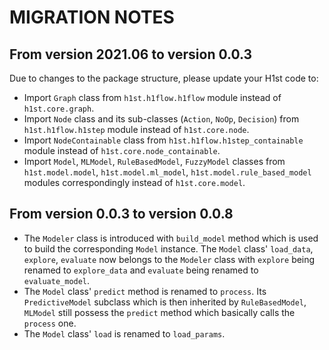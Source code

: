 # MIGRATION NOTES
## From version 2021.06 to version 0.0.3
Due to changes to the package structure, please update your H1st code to:
- Import `Graph` class from `h1st.h1flow.h1flow` module instead of `h1st.core.graph`.
- Import `Node` class and its sub-classes (`Action`, `NoOp`, `Decision`) from `h1st.h1flow.h1step` module instead of `h1st.core.node`.
- Import `NodeContainable` class from `h1st.h1flow.h1step_containable` module instead of `h1st.core.node_containable`.
- Import `Model`, `MLModel`, `RuleBasedModel`, `FuzzyModel` classes from `h1st.model.model`, `h1st.model.ml_model`, `h1st.model.rule_based_model` modules correspondingly instead of `h1st.core.model`.
## From version 0.0.3 to version 0.0.8
- The `Modeler` class is introduced with `build_model` method which is used to build the corresponding `Model` instance. The `Model` class' `load_data`, `explore`, `evaluate` now belongs to the `Modeler` class with `explore` being renamed to `explore_data` and `evaluate` being renamed to `evaluate_model`.
- The `Model` class' `predict` method is renamed to `process`. Its `PredictiveModel` subclass which is then inherited by `RuleBasedModel`, `MLModel` still possess the `predict` method which basically calls the `process` one.
- The `Model` class' `load` is renamed to `load_params`.
